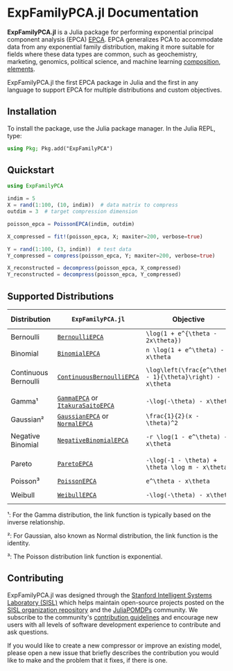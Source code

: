 # ExpFamilyPCA.jl Documentation

**ExpFamilyPCA.jl** is a Julia package for performing exponential principal component analysis (EPCA) [EPCA](@cite). EPCA generalizes PCA to accommodate data from any exponential family distribution, making it more suitable for fields where these data types are common, such as geochemistry, marketing, genomics, political science, and machine learning [composition, elements](@cite).

ExpFamilyPCA.jl the first EPCA package in Julia and the first in any language to support EPCA for multiple distributions and custom objectives.

## Installation

To install the package, use the Julia package manager. In the Julia REPL, type:

```julia
using Pkg; Pkg.add("ExpFamilyPCA")
```

## Quickstart

```julia
using ExpFamilyPCA

indim = 5
X = rand(1:100, (10, indim))  # data matrix to compress
outdim = 3  # target compression dimension

poisson_epca = PoissonEPCA(indim, outdim)

X_compressed = fit!(poisson_epca, X; maxiter=200, verbose=true)

Y = rand(1:100, (3, indim))  # test data
Y_compressed = compress(poisson_epca, Y; maxiter=200, verbose=true)

X_reconstructed = decompress(poisson_epca, X_compressed)
Y_reconstructed = decompress(poisson_epca, Y_compressed)
```

## Supported Distributions

| Distribution         | `ExpFamilyPCA.jl`                 | Objective                                                         | Link Function `` g(\theta) ``                                    |
|----------------------|-----------------------------------|-------------------------------------------------------------------|------------------------------------------------------------------|
| Bernoulli            | [`BernoulliEPCA`](./constructors/bernoulli.md)                   | `` \log(1 + e^{\theta - 2x\theta}) ``                             | `` \frac{e^\theta}{1 + e^\theta} ``                              |
| Binomial             | [`BinomialEPCA`](./constructors/binomial.md)                    | `` n \log(1 + e^\theta) - x\theta ``                              | `` \frac{ne^\theta}{1 + e^\theta} ``                             |
| Continuous Bernoulli | [`ContinuousBernoulliEPCA`](./constructors/continuous_bernoulli.md)         | `` \log\left(\frac{e^\theta - 1}{\theta}\right) - x\theta ``      | `` \frac{\theta - 1}{\theta} + \frac{1}{e^\theta - 1} ``         |
| Gamma¹    | [`GammaEPCA`](./constructors/gamma.md) or [`ItakuraSaitoEPCA`](./constructors/gamma.md) | `` -\log(-\theta) - x\theta ``                                   | `` -\frac{1}{\theta} ``                                          | 
| Gaussian² | [`GaussianEPCA`](./constructors/gaussian.md) or [`NormalEPCA`](./constructors/gaussian.md)    | `` \frac{1}{2}(x - \theta)^2 ``                                   | `` \theta ``                                                     |
| Negative Binomial    | [`NegativeBinomialEPCA`](./constructors/negative_binomial.md)            | `` -r \log(1 - e^\theta) - x\theta ``                             | `` \frac{-re^\theta}{e^\theta - 1} ``                            |
| Pareto               | [`ParetoEPCA`](./constructors/pareto.md)                      | `` -\log(-1 - \theta) + \theta \log m - x\theta ``                | `` \log m - \frac{1}{\theta + 1} ``                              |
| Poisson³  | [`PoissonEPCA`](./constructors/poisson.md)                     | `` e^\theta - x\theta ``                                          | `` e^\theta ``                                                   |
| Weibull              | [`WeibullEPCA`](./constructors/weibull.md)                     | `` -\log(-\theta) - x\theta ``                                    | `` -\frac{1}{\theta} ``                                          |

¹: For the Gamma distribution, the link function is typically based on the inverse relationship.  

²: For Gaussian, also known as Normal distribution, the link function is the identity. 
 
³: The Poisson distribution link function is exponential.

## Contributing

ExpFamilyPCA.jl was designed through the [Stanford Intelligent Systems Laboratory (SISL)](https://sisl.stanford.edu/) which helps maintain open-source projects posted on the [SISL organization repository](https://github.com/sisl) and the [JuliaPOMDPs](https://github.com/JuliaPOMDP) community. We subscribe to the community's [contribution guidelines](https://github.com/JuliaPOMDP/POMDPs.jl/blob/a14d1f3d2e1f551e154803064bc9496a0df4ba3e/CONTRIBUTING.md) and encourage new users with all levels of software development experience to contribute and ask questions. 

If you would like to create a new compressor or improve an existing model, please open a new issue that briefly describes the contribution you would like to make and the problem that it fixes, if there is one.
